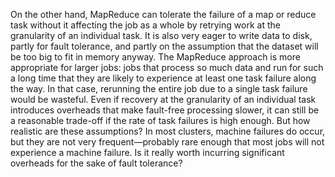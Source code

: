 On the other hand, MapReduce can tolerate the failure of a map or reduce task without it affecting the
job as a whole by retrying work at the granularity of an individual task. It is also very eager to
write data to disk, partly for fault tolerance, and partly on the assumption that the dataset will
be too big to fit in memory anyway. The MapReduce approach is more appropriate for larger jobs: jobs that process so much data and run
for such a long time that they are likely to experience at least one task failure along the way. In
that case, rerunning the entire job due to a single task failure would be wasteful. Even if
recovery at the granularity of an individual task introduces overheads that make fault-free
processing slower, it can still be a reasonable trade-off if the rate of task failures is high
enough. But how realistic are these assumptions? In most clusters, machine failures do occur, but they are
not very frequent—probably rare enough that most jobs will not experience a machine failure. Is
it really worth incurring significant overheads for the sake of fault tolerance?